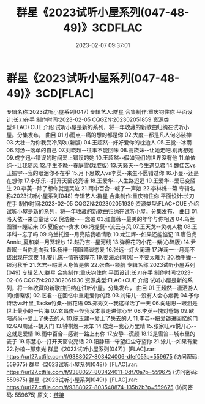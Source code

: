﻿---
title: 群星《2023试听小屋系列(047-48-49)》3CDFLAC
date: 2023-02-07 09:37:01
categories: APE、FLAC、MP3
tags: 华语中文
---
# 群星《2023试听小屋系列(047-48-49)》3CD[FLAC]

专辑名称:2023试听小屋系列(047)
专辑艺人:群星
合集制作:重庆钩住你
平面设计:长刀在手
制作时间:2023-02-05
CQGZN:202302051859
资源类型:FLAC+CUE
介绍
试听小屋是新的系列，将一年收藏的新歌曲归纳在试听小屋。分集发布，
曲目
01.小雨点--痛的想的都是你
02.大度--都是凡人何必装神
03.大壮--为你我受冷风吹(新版)
04.王超然--好好爱你的枕边人
05.王觉--冰雨
06.阿汤--落单的自己
07.刘晓超--往事不能回味
08.高跷妹--让她走吧.别再想她
09.成学迅--错误的时间爱上错误的她
10.王超然--假如我们的世界没有他
11.单依纯--让我随风
12.平生不晚--春庭雪(戏腔版)
13.天籁天--今生遇见君
14.魏佳艺vs王振宇--我的眼泪你不在乎
15.月下思故人vs李英--来生不愿错过你
16.小曼--还是在想你
17.李乐乐--打开天窗说亮话
18.王爱华--人生路迢迢
19.王爱华--爱已变陌生
20.李英--除了想你就是哭泣
21.雨中百合--喊了一声娘
22.李林烁--菊
专辑名称:2023试听小屋系列(048)
专辑艺人:群星
合集制作:重庆钩住你
平面设计:长刀在手
制作时间:2023-02-05
CQGZN:202302051939
资源类型:FLAC+CUE
介绍
试听小屋是新的系列，将一年收藏的新歌曲归纳在试听小屋。分集发布，
曲目
01.洛天依--来自童话
02.倪浩毅--一念破
03.红蔷薇--最美的年华与你相遇
04.乌兰图雅--蹦起来
05.夏婉安--贪求
06.冯提莫--流云与风
07.王天戈--灵魂人物
08.王泽科--忘了吗
09.乌兰托娅--月亮陪我唱情歌
10.龙江辉--如果还能惦记
11.唐伯虎Annie_夏和樂--月笼轻纱
12.赵乃吉--星河线
13.弹棉花的小花--紫(心碎版)
14.尹昔眠--当你走向我
15.杨梓--用眼睛谈恋爱
16.张远--灯火阑珊
17.洋澜一--月亮不该出现在深夜
18.安儿陈--情寄彼岸花
19.姜海龙(南风)--不要太难为
20.杨千嬅--银河秋千
21.艺君--暇满人身皆是佛
22.张杰--领航
专辑名称:2023试听小屋系列(049)
专辑艺人:群星
合集制作:重庆钩住你
平面设计:长刀在手
制作时间:2023-02-06
CQGZN:202302061930
资源类型:FLAC+CUE
介绍
试听小屋是新的系列，将一年收藏的新歌曲归纳在试听小屋。分集发布，
曲目
01.王超然--潇洒游人间(烟嗓版)
02.艺君--在回忆中重走爱你的路
03.刘诺儿--没有人会心疼我
04.予你诗话vs叶里_Tacke竹桑--窗花语
05.郑秀文--我这样活了一天
06.向思思--眼泪是世上最小的一片海
07.玄昌俊--怪我没本事走进你心里
08.李英--愧对爸妈
09.欧阳尚尚--爱上了失去的人
10.陈玉建--爱上了失去的人
11.李英--把爱锁进回忆的门
12.GAI周延--朝天门
13.钟棋煜--太笨
14.成龙--我心万里晴
15.张家旺vs悦开心--这就是爱情
16.雨中百合--感谢一路上有你
17.安静--谎颜
18.12是雪笛--城市里的麦子
19.陈慧心--打开天窗说亮话
20.阳静茹--守望红尘守望你
21.泳儿--如果有爱
22.孙楠--那束光
群星《2023试听小屋系列(047)》[FLAC].rar: https://url27.ctfile.com/f/9388027-803424006-dfef05?p=559675
(访问密码: 559675)
群星《2023试听小屋系列(048)》[FLAC].rar: https://url27.ctfile.com/f/9388027-803424011-0df70a?p=559675
(访问密码: 559675)
群星《2023试听小屋系列(049)》[FLAC].rar: https://url27.ctfile.com/f/9388027-803548874-135b2b?p=559675
(访问密码: 559675)
原文：[链接](https://blog.sina.com.cn/s/blog_1647c7e76010310rg.html)